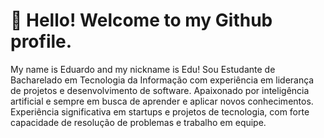 # 👋 Hello! Welcome to my Github profile.
My name is Eduardo and my nickname is Edu! Sou Estudante de Bacharelado em Tecnologia da Informação com experiência em liderança de projetos e desenvolvimento de software. Apaixonado por inteligência artificial e sempre em busca de aprender e aplicar novos conhecimentos. Experiência significativa em startups e projetos de tecnologia, com forte capacidade de resolução de problemas e trabalho em equipe.
